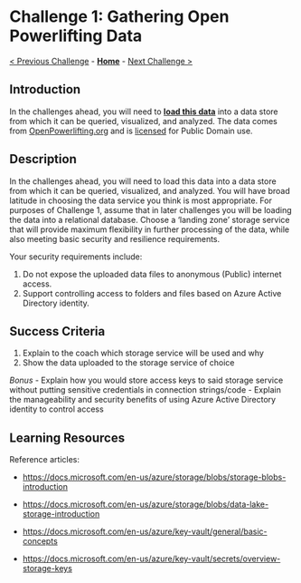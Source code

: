 # Challenge 1: Gathering Open Powerlifting Data

[< Previous Challenge](./00-prereqs.md) - **[Home](../README.md)** - [Next Challenge >](./02-load-data.md)

## Introduction

In the challenges ahead, you will need to **[load this data](https://github.com/sstangl/openpowerlifting-static/raw/gh-pages/openpowerlifting-latest.zip)** into a data store from which it can be queried, visualized, and analyzed.  The data comes from [OpenPowerlifting.org](https://www.openpowerlifting.org/) and is [licensed](https://openpowerlifting.gitlab.io/opl-csv/) for Public Domain use.

## Description

In the challenges ahead, you will need to load this data into a data store from which it can be queried, visualized, and analyzed.  You will have broad latitude in choosing the data service you think is most appropriate.  For purposes of Challenge 1, assume that in later challenges you will be loading the data into a relational database.  Choose a ‘landing zone’ storage service that will provide maximum flexibility in further processing of the data, while also meeting basic security and resilience requirements.

Your security requirements include:
1.	Do not expose the uploaded data files to anonymous (Public) internet access.
2.	Support controlling access to folders and files based on Azure Active Directory identity.

## Success Criteria

1. Explain to the coach which storage service will be used and why
2. Show the data uploaded to the storage service of choice

*Bonus*
    - Explain how you would store access keys to said storage service without putting sensitive credentials in connection strings/code
    - Explain the manageability and security benefits of using Azure Active Directory identity to control access

## Learning Resources

Reference articles:
- https://docs.microsoft.com/en-us/azure/storage/blobs/storage-blobs-introduction
- https://docs.microsoft.com/en-us/azure/storage/blobs/data-lake-storage-introduction

- https://docs.microsoft.com/en-us/azure/key-vault/general/basic-concepts
- https://docs.microsoft.com/en-us/azure/key-vault/secrets/overview-storage-keys
